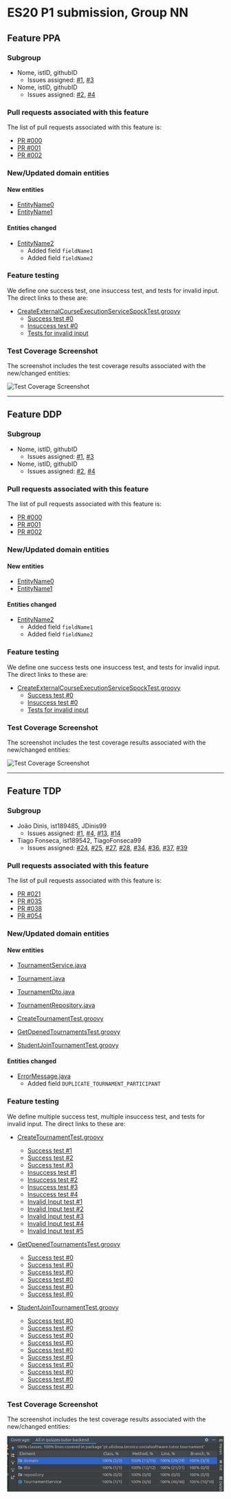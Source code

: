 # ES20 P1 submission, Group NN

## Feature PPA

### Subgroup
 - Nome, istID, githubID
   + Issues assigned: [#1](https://github.com), [#3](https://github.com)
 - Nome, istID, githubID
   + Issues assigned: [#2](https://github.com), [#4](https://github.com)
 
### Pull requests associated with this feature

The list of pull requests associated with this feature is:

 - [PR #000](https://github.com)
 - [PR #001](https://github.com)
 - [PR #002](https://github.com)


### New/Updated domain entities

#### New entities
 - [EntityName0](https://github.com)
 - [EntityName1](https://github.com)

#### Entities changed
 - [EntityName2](https://github.com)
   + Added field `fieldName1`
   + Added field `fieldName2`
 
### Feature testing

We define one success test, one insuccess test, and tests for invalid input. The direct links to these are:

 - [CreateExternalCourseExecutionServiceSpockTest.groovy](https://github.com/socialsoftware/quizzes-tutor/blob/31ba9bd5f5ddcbab61f1c4b2daca7331ad099f98/backend/src/test/groovy/pt/ulisboa/tecnico/socialsoftware/tutor/administration/service/CreateExternalCourseExecutionServiceSpockTest.groovy)
    + [Success test #0](https://github.com/socialsoftware/quizzes-tutor/blob/31ba9bd5f5ddcbab61f1c4b2daca7331ad099f98/backend/src/test/groovy/pt/ulisboa/tecnico/socialsoftware/tutor/administration/service/CreateExternalCourseExecutionServiceSpockTest.groovy#L39)
    + [Insuccess test #0](https://github.com/socialsoftware/quizzes-tutor/blob/31ba9bd5f5ddcbab61f1c4b2daca7331ad099f98/backend/src/test/groovy/pt/ulisboa/tecnico/socialsoftware/tutor/administration/service/CreateExternalCourseExecutionServiceSpockTest.groovy#L104)
    + [Tests for invalid input](https://github.com/socialsoftware/quizzes-tutor/blob/31ba9bd5f5ddcbab61f1c4b2daca7331ad099f98/backend/src/test/groovy/pt/ulisboa/tecnico/socialsoftware/tutor/administration/service/CreateExternalCourseExecutionServiceSpockTest.groovy#L145)


### Test Coverage Screenshot

The screenshot includes the test coverage results associated with the new/changed entities:

![Test Coverage Screenshot](https://web.tecnico.ulisboa.pt/~joaofernandoferreira/1920/ES/coverage_ex1.png)

---

## Feature DDP

### Subgroup
 - Nome, istID, githubID
   + Issues assigned: [#1](https://github.com), [#3](https://github.com)
 - Nome, istID, githubID
   + Issues assigned: [#2](https://github.com), [#4](https://github.com)
 
### Pull requests associated with this feature

The list of pull requests associated with this feature is:

 - [PR #000](https://github.com)
 - [PR #001](https://github.com)
 - [PR #002](https://github.com)


### New/Updated domain entities

#### New entities
 - [EntityName0](https://github.com)
 - [EntityName1](https://github.com)

#### Entities changed
 - [EntityName2](https://github.com)
   + Added field `fieldName1`
   + Added field `fieldName2`
 
### Feature testing

We define one success tests one insuccess test, and tests for invalid input. The direct links to these are:

 - [CreateExternalCourseExecutionServiceSpockTest.groovy](https://github.com/socialsoftware/quizzes-tutor/blob/31ba9bd5f5ddcbab61f1c4b2daca7331ad099f98/backend/src/test/groovy/pt/ulisboa/tecnico/socialsoftware/tutor/administration/service/CreateExternalCourseExecutionServiceSpockTest.groovy)
    + [Success test #0](https://github.com/socialsoftware/quizzes-tutor/blob/31ba9bd5f5ddcbab61f1c4b2daca7331ad099f98/backend/src/test/groovy/pt/ulisboa/tecnico/socialsoftware/tutor/administration/service/CreateExternalCourseExecutionServiceSpockTest.groovy#L39)
    + [Insuccess test #0](https://github.com/socialsoftware/quizzes-tutor/blob/31ba9bd5f5ddcbab61f1c4b2daca7331ad099f98/backend/src/test/groovy/pt/ulisboa/tecnico/socialsoftware/tutor/administration/service/CreateExternalCourseExecutionServiceSpockTest.groovy#L104)
    + [Tests for invalid input](https://github.com/socialsoftware/quizzes-tutor/blob/31ba9bd5f5ddcbab61f1c4b2daca7331ad099f98/backend/src/test/groovy/pt/ulisboa/tecnico/socialsoftware/tutor/administration/service/CreateExternalCourseExecutionServiceSpockTest.groovy#L145)


### Test Coverage Screenshot

The screenshot includes the test coverage results associated with the new/changed entities:

![Test Coverage Screenshot](https://web.tecnico.ulisboa.pt/~joaofernandoferreira/1920/ES/coverage_ex1.png)


---


## Feature TDP

### Subgroup
 - João Dinis, ist189485, JDinis99
   + Issues assigned: [#1](https://github.com/tecnico-softeng/es20al_18-project/issues/1), [#4](https://github.com/tecnico-softeng/es20al_18-project/issues/4), [#13](https://github.com/tecnico-softeng/es20al_18-project/issues/13), [#14](https://github.com/tecnico-softeng/es20al_18-project/issues/14)
 - Tiago Fonseca, ist189542, TiagoFonseca99
   + Issues assigned: [#24](https://github.com/tecnico-softeng/es20al_18-project/issues/14), [#25](https://github.com/tecnico-softeng/es20al_18-project/issues/25), [#27](https://github.com/tecnico-softeng/es20al_18-project/issues/27), [#28](https://github.com/tecnico-softeng/es20al_18-project/issues/28), [#34](https://github.com/tecnico-softeng/es20al_18-project/issues/34), [#36](https://github.com/tecnico-softeng/es20al_18-project/issues/36), [#37](https://github.com/tecnico-softeng/es20al_18-project/issues/37), [#39](https://github.com/tecnico-softeng/es20al_18-project/issues/39)
 
### Pull requests associated with this feature

The list of pull requests associated with this feature is:

 - [PR #021](https://github.com/tecnico-softeng/es20al_18-project/pull/21)
 - [PR #035](https://github.com/tecnico-softeng/es20al_18-project/pull/35)
 - [PR #038](https://github.com/tecnico-softeng/es20al_18-project/pull/38)
 - [PR #054](https://github.com/tecnico-softeng/es20al_18-project/pull/54)


### New/Updated domain entities

#### New entities
 - [TournamentService.java](https://github.com/tecnico-softeng/es20al_18-project/blob/develop/backend/src/main/java/pt/ulisboa/tecnico/socialsoftware/tutor/tournament/TournamentService.java)
 - [Tournament.java](https://github.com/tecnico-softeng/es20al_18-project/blob/develop/backend/src/main/java/pt/ulisboa/tecnico/socialsoftware/tutor/tournament/domain/Tournament.java)
 - [TournamentDto.java](https://github.com/tecnico-softeng/es20al_18-project/blob/develop/backend/src/main/java/pt/ulisboa/tecnico/socialsoftware/tutor/tournament/dto/TournamentDto.java)
 - [TournamentRepository.java](https://github.com/tecnico-softeng/es20al_18-project/blob/develop/backend/src/main/java/pt/ulisboa/tecnico/socialsoftware/tutor/tournament/repository/TournamentRepository.java)

 - [CreateTournamentTest.groovy](https://github.com/tecnico-softeng/es20al_18-project/blob/develop/backend/src/test/groovy/pt/ulisboa/tecnico/socialsoftware/tutor/tournament/service/CreateTournamentTest.groovy)
 - [GetOpenedTournamentsTest.groovy](https://github.com/tecnico-softeng/es20al_18-project/blob/develop/backend/src/test/groovy/pt/ulisboa/tecnico/socialsoftware/tutor/tournament/service/GetOpenedTournamentsTest.groovy)
 - [StudentJoinTournamentTest.groovy](https://github.com/tecnico-softeng/es20al_18-project/blob/develop/backend/src/test/groovy/pt/ulisboa/tecnico/socialsoftware/tutor/tournament/service/StudentJoinTournamentTest.groovy)

#### Entities changed
 - [ErrorMessage.java](https://github.com/tecnico-softeng/es20al_18-project/blob/develop/backend/src/main/java/pt/ulisboa/tecnico/socialsoftware/tutor/exceptions/ErrorMessage.java)
   + Added field `DUPLICATE_TOURNAMENT_PARTICIPANT`
 
### Feature testing

We define multiple success test, multiple insuccess test, and tests for invalid input. The direct links to these are:

 - [CreateTournamentTest.groovy](https://github.com/tecnico-softeng/es20al_18-project/blob/develop/backend/src/test/groovy/pt/ulisboa/tecnico/socialsoftware/tutor/tournament/service/CreateTournamentTest.groovy)
    + [Success test #1](https://github.com/tecnico-softeng/es20al_18-project/blob/develop/backend/src/test/groovy/pt/ulisboa/tecnico/socialsoftware/tutor/tournament/service/CreateTournamentTest.groovy#L80)
    + [Success test #2](https://github.com/tecnico-softeng/es20al_18-project/blob/develop/backend/src/test/groovy/pt/ulisboa/tecnico/socialsoftware/tutor/tournament/service/CreateTournamentTest.groovy#L175)
    + [Success test #3](https://github.com/tecnico-softeng/es20al_18-project/blob/develop/backend/src/test/groovy/pt/ulisboa/tecnico/socialsoftware/tutor/tournament/service/CreateTournamentTest.groovy#L219)
    + [Insuccess test #1](https://github.com/tecnico-softeng/es20al_18-project/blob/develop/backend/src/test/groovy/pt/ulisboa/tecnico/socialsoftware/tutor/tournament/service/CreateTournamentTest.groovy#L103)
    + [Insuccess test #2](https://github.com/tecnico-softeng/es20al_18-project/blob/develop/backend/src/test/groovy/pt/ulisboa/tecnico/socialsoftware/tutor/tournament/service/CreateTournamentTest.groovy#L199)
    + [Insuccess test #3](https://github.com/tecnico-softeng/es20al_18-project/blob/develop/backend/src/test/groovy/pt/ulisboa/tecnico/socialsoftware/tutor/tournament/service/CreateTournamentTest.groovy#L237)
    + [Insuccess test #4](https://github.com/tecnico-softeng/es20al_18-project/blob/develop/backend/src/test/groovy/pt/ulisboa/tecnico/socialsoftware/tutor/tournament/service/CreateTournamentTest.groovy#L263)
    + [Invalid Input test #1](https://github.com/tecnico-softeng/es20al_18-project/blob/develop/backend/src/test/groovy/pt/ulisboa/tecnico/socialsoftware/tutor/tournament/service/CreateTournamentTest.groovy#L123)
    + [Invalid Input test #2](https://github.com/tecnico-softeng/es20al_18-project/blob/develop/backend/src/test/groovy/pt/ulisboa/tecnico/socialsoftware/tutor/tournament/service/CreateTournamentTest.groovy#L140)
    + [Invalid Input test #3](https://github.com/tecnico-softeng/es20al_18-project/blob/develop/backend/src/test/groovy/pt/ulisboa/tecnico/socialsoftware/tutor/tournament/service/CreateTournamentTest.groovy#L157)
    + [Invalid Input test #4](https://github.com/tecnico-softeng/es20al_18-project/blob/develop/backend/src/test/groovy/pt/ulisboa/tecnico/socialsoftware/tutor/tournament/service/CreateTournamentTest.groovy#L284)
    + [Invalid Input test #5](https://github.com/tecnico-softeng/es20al_18-project/blob/develop/backend/src/test/groovy/pt/ulisboa/tecnico/socialsoftware/tutor/tournament/service/CreateTournamentTest.groovy#L301)


 - [GetOpenedTournamentsTest.groovy](https://github.com/tecnico-softeng/es20al_18-project/blob/develop/backend/src/test/groovy/pt/ulisboa/tecnico/socialsoftware/tutor/tournament/service/GetOpenedTournamentsTest.groovy)
    + [Success test #0](https://github.com/tecnico-softeng/es20al_18-project/blob/develop/backend/src/test/groovy/pt/ulisboa/tecnico/socialsoftware/tutor/tournament/service/GetOpenedTournamentsTest.groovy#L89)
    + [Success test #0](https://github.com/tecnico-softeng/es20al_18-project/blob/develop/backend/src/test/groovy/pt/ulisboa/tecnico/socialsoftware/tutor/tournament/service/GetOpenedTournamentsTest.groovy#L131)
    + [Success test #0](https://github.com/tecnico-softeng/es20al_18-project/blob/develop/backend/src/test/groovy/pt/ulisboa/tecnico/socialsoftware/tutor/tournament/service/GetOpenedTournamentsTest.groovy#L181)
    + [Success test #0](https://github.com/tecnico-softeng/es20al_18-project/blob/develop/backend/src/test/groovy/pt/ulisboa/tecnico/socialsoftware/tutor/tournament/service/GetOpenedTournamentsTest.groovy#L230)
    + [Success test #0](https://github.com/tecnico-softeng/es20al_18-project/blob/develop/backend/src/test/groovy/pt/ulisboa/tecnico/socialsoftware/tutor/tournament/service/GetOpenedTournamentsTest.groovy#L240)
    + [Success test #0](https://github.com/tecnico-softeng/es20al_18-project/blob/develop/backend/src/test/groovy/pt/ulisboa/tecnico/socialsoftware/tutor/tournament/service/GetOpenedTournamentsTest.groovy#L256)


 - [StudentJoinTournamentTest.groovy](https://github.com/tecnico-softeng/es20al_18-project/blob/develop/backend/src/test/groovy/pt/ulisboa/tecnico/socialsoftware/tutor/tournament/service/StudentJoinTournamentTest.groovy)
    + [Success test #0](https://github.com/tecnico-softeng/es20al_18-project/blob/develop/backend/src/test/groovy/pt/ulisboa/tecnico/socialsoftware/tutor/tournament/service/StudentJoinTournamentTest.groovy#L102)
    + [Success test #0](https://github.com/tecnico-softeng/es20al_18-project/blob/develop/backend/src/test/groovy/pt/ulisboa/tecnico/socialsoftware/tutor/tournament/service/StudentJoinTournamentTest.groovy#L132)
    + [Success test #0](https://github.com/tecnico-softeng/es20al_18-project/blob/develop/backend/src/test/groovy/pt/ulisboa/tecnico/socialsoftware/tutor/tournament/service/StudentJoinTournamentTest.groovy#L169)
    + [Success test #0](https://github.com/tecnico-softeng/es20al_18-project/blob/develop/backend/src/test/groovy/pt/ulisboa/tecnico/socialsoftware/tutor/tournament/service/StudentJoinTournamentTest.groovy#L208)
    + [Success test #0](https://github.com/tecnico-softeng/es20al_18-project/blob/develop/backend/src/test/groovy/pt/ulisboa/tecnico/socialsoftware/tutor/tournament/service/StudentJoinTournamentTest.groovy#L224)
    + [Success test #0](https://github.com/tecnico-softeng/es20al_18-project/blob/develop/backend/src/test/groovy/pt/ulisboa/tecnico/socialsoftware/tutor/tournament/service/StudentJoinTournamentTest.groovy#L240)
    + [Success test #0](https://github.com/tecnico-softeng/es20al_18-project/blob/develop/backend/src/test/groovy/pt/ulisboa/tecnico/socialsoftware/tutor/tournament/service/StudentJoinTournamentTest.groovy#L265)
    + [Success test #0](https://github.com/tecnico-softeng/es20al_18-project/blob/develop/backend/src/test/groovy/pt/ulisboa/tecnico/socialsoftware/tutor/tournament/service/StudentJoinTournamentTest.groovy#L290)
    + [Success test #0](https://github.com/tecnico-softeng/es20al_18-project/blob/develop/backend/src/test/groovy/pt/ulisboa/tecnico/socialsoftware/tutor/tournament/service/StudentJoinTournamentTest.groovy#L316)
    + [Success test #0](https://github.com/tecnico-softeng/es20al_18-project/blob/develop/backend/src/test/groovy/pt/ulisboa/tecnico/socialsoftware/tutor/tournament/service/StudentJoinTournamentTest.groovy#L341)


### Test Coverage Screenshot

The screenshot includes the test coverage results associated with the new/changed entities:

![Test Coverage Screenshot](assets/img/P1_Tdp.jpeg)
